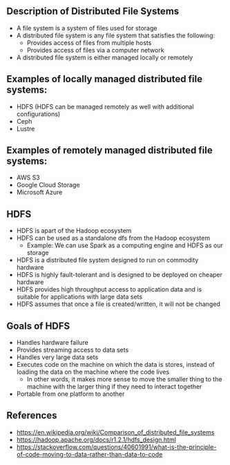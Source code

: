 ## Description of Distributed File Systems
- A file system is a system of files used for storage
- A distributed file system is any file system that satisfies the following:
	- Provides access of files from multiple hosts
	- Provides access of files via a computer network
- A distributed file system is either managed locally or remotely

## Examples of locally managed distributed file systems:
- HDFS (HDFS can be managed remotely as well with additional configurations)
- Ceph
- Lustre

## Examples of remotely managed distributed file systems:
- AWS S3
- Google Cloud Storage
- Microsoft Azure

## HDFS
- HDFS is apart of the Hadoop ecosystem
- HDFS can be used as a standalone dfs from the Hadoop ecosystem
	- Example: We can use Spark as a computing engine and HDFS as our storage
- HDFS is a distributed file system designed to run on commodity hardware
- HDFS is highly fault-tolerant and is designed to be deployed on cheaper hardware
- HDFS provides high throughput access to application data and is suitable for applications with large data sets
- HDFS assumes that once a file is created/written, it will not be changed

## Goals of HDFS
- Handles hardware failure
- Provides streaming access to data sets
- Handles very large data sets
- Executes code on the machine on which the data is stores, instead of loading the data on the machine where the code lives
	- In other words, it makes more sense to move the smaller thing to the machine with the larger thing if they need to interact together
- Portable from one platform to another

## References
- https://en.wikipedia.org/wiki/Comparison_of_distributed_file_systems
- https://hadoop.apache.org/docs/r1.2.1/hdfs_design.html
- https://stackoverflow.com/questions/40601991/what-is-the-principle-of-code-moving-to-data-rather-than-data-to-code 
